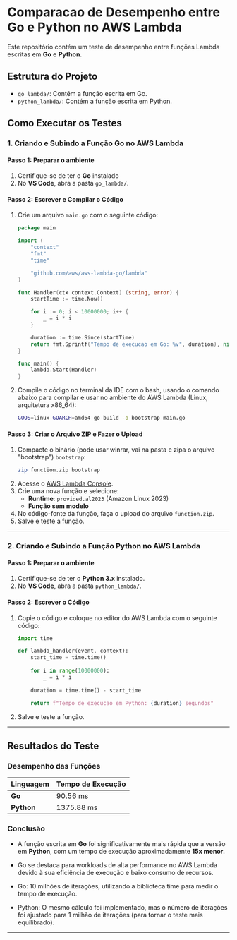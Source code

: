 # Comparacao de Desempenho entre Go e Python no AWS Lambda

Este repositório contém um teste de desempenho entre funções Lambda escritas em **Go** e **Python**.

## Estrutura do Projeto
- `go_lambda/`: Contém a função escrita em Go.
- `python_lambda/`: Contém a função escrita em Python.

## Como Executar os Testes

### **1. Criando e Subindo a Função Go no AWS Lambda**

#### **Passo 1: Preparar o ambiente**
1. Certifique-se de ter o **Go** instalado
2. No **VS Code**, abra a pasta `go_lambda/`.

#### **Passo 2: Escrever e Compilar o Código**
1. Crie um arquivo `main.go` com o seguinte código:
    ```go
    package main

    import (
        "context"
        "fmt"
        "time"

        "github.com/aws/aws-lambda-go/lambda"
    )

    func Handler(ctx context.Context) (string, error) {
        startTime := time.Now()

        for i := 0; i < 10000000; i++ {
            _ = i * i
        }

        duration := time.Since(startTime)
        return fmt.Sprintf("Tempo de execucao em Go: %v", duration), nil
    }

    func main() {
        lambda.Start(Handler)
    }
    ```

2. Compile o código no terminal da IDE com o bash, usando o comando abaixo para compilar e usar no ambiente do AWS Lambda (Linux, arquitetura x86_64):
    ```sh
    GOOS=linux GOARCH=amd64 go build -o bootstrap main.go
    ```

#### **Passo 3: Criar o Arquivo ZIP e Fazer o Upload**
1. Compacte o binário (pode usar winrar, vai na pasta e zipa o arquivo "bootstrap") `bootstrap`:
    ```sh
    zip function.zip bootstrap
    ```
2. Acesse o [AWS Lambda Console](https://console.aws.amazon.com/lambda/).
3. Crie uma nova função e selecione:
    - **Runtime**: `provided.al2023` (Amazon Linux 2023)
    - **Função sem modelo**
4. No código-fonte da função, faça o upload do arquivo `function.zip`.
5. Salve e teste a função.

---

### **2. Criando e Subindo a Função Python no AWS Lambda**

#### **Passo 1: Preparar o ambiente**
1. Certifique-se de ter o **Python 3.x** instalado.
2. No **VS Code**, abra a pasta `python_lambda/`.

#### **Passo 2: Escrever o Código**
1. Copie o código e coloque no editor do AWS Lambda com o seguinte código:

    ```python
    import time
    
    def lambda_handler(event, context):
        start_time = time.time()
        
        for i in range(10000000):
            _ = i * i
        
        duration = time.time() - start_time
        
        return f"Tempo de execucao em Python: {duration} segundos"
    ```

2. Salve e teste a função.

---

## **Resultados do Teste**

### **Desempenho das Funções**

| Linguagem | Tempo de Execução |
|-----------|----------------|
| **Go**    | 90.56 ms       |
| **Python**| 1375.88 ms     |

### **Conclusão**
- A função escrita em **Go** foi significativamente mais rápida que a versão em **Python**, com um tempo de execução aproximadamente **15x menor**.
- Go se destaca para workloads de alta performance no AWS Lambda devido à sua eficiência de execução e baixo consumo de recursos.

- Go: 10 milhões de iterações, utilizando a biblioteca time para medir o tempo de execução.
- Python: O mesmo cálculo foi implementado, mas o número de iterações foi ajustado para 1 milhão de iterações (para tornar o teste mais equilibrado).

---
